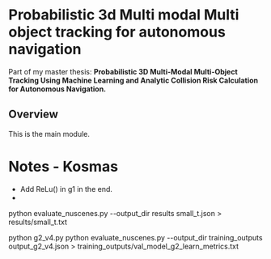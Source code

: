# Probabilistic 3d Multi modal Multi object tracking for autonomous navigation
Part of my master thesis: **Probabilistic 3D Multi-Modal Multi-Object Tracking Using Machine Learning and Analytic Collision Risk Calculation for Autonomous Navigation.**
## Overview
This is the main module.

# Notes - Kosmas
- Add ReLu() in g1 in the end.
- 


python evaluate_nuscenes.py --output_dir results small_t.json > results/small_t.txt


python g2_v4.py
python evaluate_nuscenes.py --output_dir training_outputs output_g2_v4.json > training_outputs/val_model_g2_learn_metrics.txt
